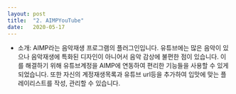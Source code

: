 ```yaml
---
layout: post
title:  "2. AIMPYouTube"
date:   2020-05-17
---
```


- 소개: AIMP라는 음악재생 프로그램의 플러그인입니다. 유튜브에는 많은 음악이 있으나 음악재생에 특화된 디자인이 아니어서 음악 감상에 불편한 점이 있습니다. 
이를 해결하기 위해 유튜브계정을 AIMP에 연동하여 편리한 기능들을 사용할 수 있게 되었습니다. 
또한 자신의 계정재생목록과 유튜브 url등을 추가하여 입맛에 맞는 플레이리스트를 작성, 관리할 수 있습니다.
